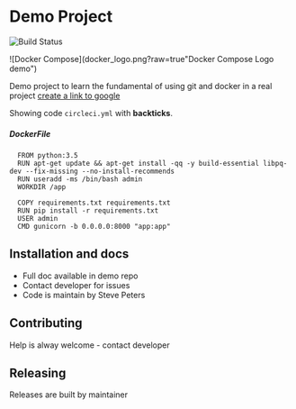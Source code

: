 Demo Project
============
![Build Status](https://circleci.com/gh/SteveT3ch/dockerapp2.svg?style=shield&circle-token=7b4e6d5a21bbe95e06b109bca9f5896ca6975516)  

![Docker Compose](docker_logo.png?raw=true"Docker Compose Logo demo")

Demo project to learn the fundamental of using git and docker in a real project
[create a link to google](http://www.google.com)

Showing code `circleci.yml` with __backticks__.



##### DockerFile

```
  FROM python:3.5
  RUN apt-get update && apt-get install -qq -y build-essential libpq-dev --fix-missing --no-install-recommends
  RUN useradd -ms /bin/bash admin
  WORKDIR /app

  COPY requirements.txt requirements.txt
  RUN pip install -r requirements.txt
  USER admin
  CMD gunicorn -b 0.0.0.0:8000 "app:app"
```

Installation and docs
----------------------
- Full doc available in demo repo
- Contact developer for issues
- Code is maintain by Steve Peters

Contributing
-----------------------
Help is alway welcome - contact developer  

Releasing
------------------------
Releases are built by maintainer
